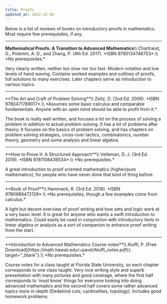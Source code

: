 ```yaml
---
title: Proofs
updated_at: 2022-12-02
---
```


Below is a list of reviews of books on introductory proofs in mathematics. Most require few prerequisites, if any.

<hr>
<b>Mathematical Proofs: A Transition to Advanced Mathematics</b>\\
Chartrand, G., Polemni, A. D., and Zhang, P. (4th Ed. 2017). *ISBN 9780134746753*.\\
*No prerequisites.* 

Very clearly written, neither too slow nor too fast. Modern notation and low levels of hand waving. Contains worked examples and outlines of proofs, full solutions to many exercises. Later chapters serve as introduction to various topics.

<hr>
**The Art and Craft of Problem Solving**\\
Zeitz, D. (2nd Ed. 2006). *ISBN 9780471789017*.\\
*Assumes some basic calculus and comparable fundamentals. Anyone with an open mind should be able to profit from it.*

The book is really well written, and focuses a lot on the process of solving a problem in addition to actual problem solving. It has a lot of problems after theory. It focuses on the basics of problem solving, and has chapters on problem solving strategies,  cross-over tactics, combinatorics, number theory, geometry and some analysis and linear algebra.

<hr>
**How to Prove It: A Structured Approach**\\
Velleman, D. J. (3rd Ed. 2019). *ISBN 9781108439534*.\\
*No prerequisites.*

A great introduction to proof oriented mathematics (higher/pure mathematics), for people who have never done that kind of thing before.

<hr>
**Book of Proof**\\
Hammack, R. (3rd Ed. 2018). *ISBN 9780989472128*.\\
*No prerequisites, though a few examples come from calculus.*

A light but decent overview of proof writing and how sets and logic work at a very basic level. It is great for anyone who wants a swift introduction to mathematics. Could easily be used in conjunction with introductory texts in linear algebra or analysis as a sort of companion to enhance proof writing from the start.

<hr>
**Introduction to Advanced Mathematics Course notes**\\
Aluffi, P. [Free Download](https://math.hawaii.edu/~pavel/Aluffi_notes.pdf){: target="_blank"}.\\
*No prerequisites.*

Course notes for a class taught at Florida State University, so each chapter corresponds to one class taught. Very nice writing style and superb presentation with many pictures and good coverage, where the first half corresponds to 'must know' things for everyone looking into doing advanced mathematics and the second half covers some rather advanced topics more in-depth (Dedekind cuts, cardinalities, topology). Includes good homework problems.